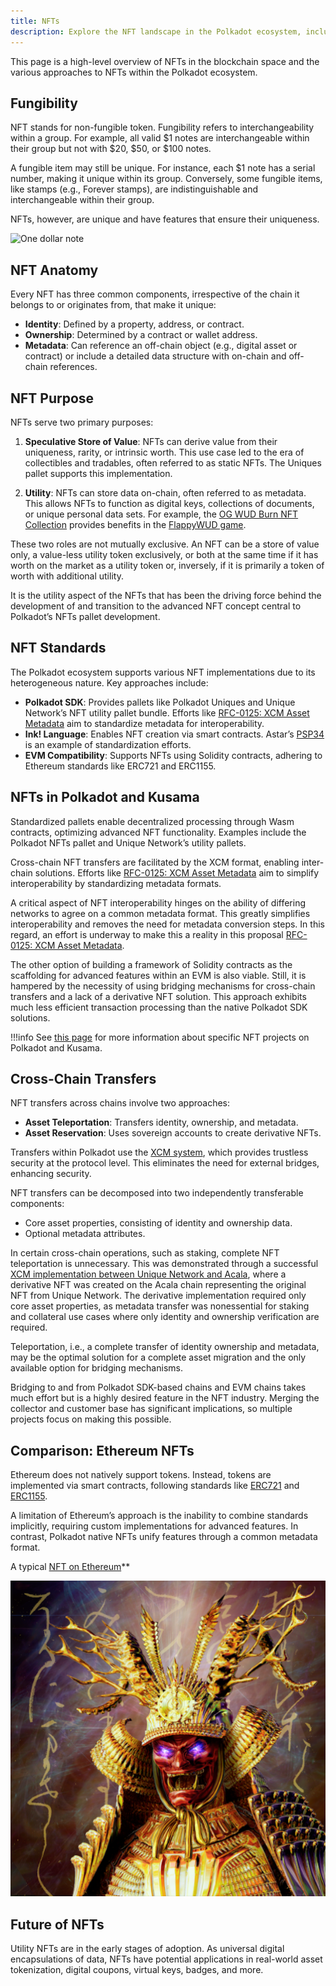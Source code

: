 ```yaml
---
title: NFTs
description: Explore the NFT landscape in the Polkadot ecosystem, including standards, utilities, and cross-chain capabilities.
---
```


This page is a high-level overview of NFTs in the blockchain space and the various approaches to NFTs within the Polkadot ecosystem.

## Fungibility

NFT stands for non-fungible token. Fungibility refers to interchangeability within a group. For example, all valid $1 notes are interchangeable within their group but not with $20, $50, or $100 notes.

A fungible item may still be unique. For instance, each $1 note has a serial number, making it unique within its group. Conversely, some fungible items, like stamps (e.g., Forever stamps), are indistinguishable and interchangeable within their group.

NFTs, however, are unique and have features that ensure their uniqueness.

![One dollar note](https://www.investopedia.com/thmb/Nr-RLORu5CX_lIWZfLmV5X0eIrc=/613x345/smart/filters:no_upscale%28%29/Clipboard01-d20f6eb9351e4f36a46e11fd87b53b2d.jpg)

## NFT Anatomy

Every NFT has three common components, irrespective of the chain it belongs to or originates from, that make it unique:

- **Identity**: Defined by a property, address, or contract.
- **Ownership**: Determined by a contract or wallet address.
- **Metadata**: Can reference an off-chain object (e.g., digital asset or contract) or include a detailed data structure with on-chain and off-chain references.

## NFT Purpose

NFTs serve two primary purposes:

1. **Speculative Store of Value**: NFTs can derive value from their uniqueness, rarity, or intrinsic worth. This use case led to the era of collectibles and tradables, often referred to as static NFTs. The Uniques pallet supports this implementation.

2. **Utility**: NFTs can store data on-chain, often referred to as metadata. This allows NFTs to function as digital keys, collections of documents, or unique personal data sets. For example, the [OG WUD Burn NFT Collection](https://kodadot.xyz/ahp/collection/244) provides benefits in the [FlappyWUD game](https://flappywud.lol/).

These two roles are not mutually exclusive. An NFT can be a store of value only, a value-less utility token exclusively, or both at the same time if it has worth on the market as a utility token or, inversely, if it is primarily a token of worth with additional utility.

It is the utility aspect of the NFTs that has been the driving force behind the development of and transition to the advanced NFT concept central to Polkadot’s NFTs pallet development.

## NFT Standards

The Polkadot ecosystem supports various NFT implementations due to its heterogeneous nature. Key approaches include:

- **Polkadot SDK**: Provides pallets like Polkadot Uniques and Unique Network’s NFT utility pallet bundle. Efforts like [RFC-0125: XCM Asset Metadata](https://polkadot-fellows.github.io/RFCs/approved/0125-xcm-asset-metadata.html#rfc-0125-xcm-asset-metadata) aim to standardize metadata for interoperability.
- **Ink! Language**: Enables NFT creation via smart contracts. Astar’s [PSP34](https://github.com/w3f/PSPs/blob/master/PSPs/psp-34.md) is an example of standardization efforts.
- **EVM Compatibility**: Supports NFTs using Solidity contracts, adhering to Ethereum standards like ERC721 and ERC1155.

## NFTs in Polkadot and Kusama

Standardized pallets enable decentralized processing through Wasm contracts, optimizing advanced NFT functionality. Examples include the Polkadot NFTs pallet and Unique Network’s utility pallets.

Cross-chain NFT transfers are facilitated by the XCM format, enabling inter-chain solutions. Efforts like [RFC-0125: XCM Asset Metadata](https://polkadot-fellows.github.io/RFCs/approved/0125-xcm-asset-metadata.html#rfc-0125-xcm-asset-metadata) aim to simplify interoperability by standardizing metadata formats.

A critical aspect of NFT interoperability hinges on the ability of differing networks to agree on a common metadata format. This greatly simplifies interoperability and removes the need for metadata conversion steps. In this regard, an effort is underway to make this a reality in this proposal [RFC-0125: XCM Asset Metadata](https://polkadot-fellows.github.io/RFCs/approved/0125-xcm-asset-metadata.html#rfc-0125-xcm-asset-metadata).

The other option of building a framework of Solidity contracts as the scaffolding for advanced features within an EVM is also viable. Still, it is hampered by the necessity of using bridging mechanisms for cross-chain transfers and a lack of a derivative NFT solution. This approach exhibits much less efficient transaction processing than the native Polkadot SDK solutions.

!!!info
    See [this page](./learn-nft-projects.md) for more information about specific NFT projects on Polkadot and Kusama.

## Cross-Chain Transfers

NFT transfers across chains involve two approaches:

- **Asset Teleportation**: Transfers identity, ownership, and metadata.
- **Asset Reservation**: Uses sovereign accounts to create derivative NFTs.

Transfers within Polkadot use the [XCM system](./learn-xcm.md), which provides trustless security at the protocol level. This eliminates the need for external bridges, enhancing security.

NFT transfers can be decomposed into two independently transferable components:

- Core asset properties, consisting of identity and ownership data.
- Optional metadata attributes.

In certain cross-chain operations, such as staking, complete NFT teleportation is unnecessary. This was demonstrated through a successful [XCM implementation between Unique Network and Acala](https://unique.network/blog/unique-network-cross-chain-nft-proof-of-concept-is-here/), where a derivative NFT was created on the Acala chain representing the original NFT from Unique Network. The derivative implementation required only core asset properties, as metadata transfer was nonessential for staking and collateral use cases where only identity and ownership verification are required.

Teleportation, i.e., a complete transfer of identity ownership and metadata, may be the optimal solution for a complete asset migration and the only available option for bridging mechanisms.

Bridging to and from Polkadot SDK-based chains and EVM chains takes much effort but is a highly desired feature in the NFT industry. Merging the collector and customer base has significant implications, so multiple projects focus on making this possible.

## Comparison: Ethereum NFTs

Ethereum does not natively support tokens. Instead, tokens are implemented via smart contracts, following standards like [ERC721](https://eips.ethereum.org/EIPS/eip-721) and [ERC1155](https://ethereum.org/en/developers/docs/standards/tokens/erc-1155/).

A limitation of Ethereum’s approach is the inability to combine standards implicitly, requiring custom implementations for advanced features. In contrast, Polkadot native NFTs unify features through a common metadata format.

A typical [NFT on Ethereum](https://opensea.io/assets/ethereum/0x2127fe7ffce4380459cced92f2d4793f3af094a4/12598)[​](https://wiki.polkadot.network/docs/learn-nft#a-typical-nft-on-ethereum)\*\*

![Samurai NFT](../assets/nft/samurai.png)

## Future of NFTs

Utility NFTs are in the early stages of adoption. As universal digital encapsulations of data, NFTs have potential applications in real-world asset tokenization, digital coupons, virtual keys, badges, and more.